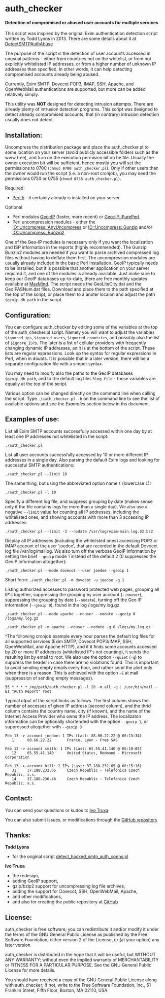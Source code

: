auth_checker
============

#### Detection of compromised or abused user accounts for multiple services

This script was inspired by the original Exim authentication detection script 
written by Todd Lyons in 2013. There are some details about it at 
[DetectSMTPAuthAbuse](https://github.com/Exim/exim/wiki/DetectSMTPAuthAbuse)

The purpose of the script is the detection of user accounts accessed in 
unusual patterns - either from countries not on the whitelist, or from not 
explicitly whitelisted IP addresses, or from a higher number of unknown IP 
addresses than specified. In other words, it can help detecting compromised 
accounts already being abused.

Currently, Exim SMTP, Dovecot POP3, IMAP, SSH, Apache, and OpenWebMail 
authentications are supported, but more can be added relatively simply.

This utility was **NOT** designed for detecting intrusion attempts. There are 
already plenty of intrusion detection programs. This script was designed to 
detect already compromised accounts, that (in contrary) intrusion detection 
usually does not detect.


Installation:
-------------

Uncompress the distribution package and place the auth\_checker.pl to some 
location on your server (avoid publicly accessible folders such as the www 
tree), and turn on the execution permision bit on he file. Usually the owner 
execution bit will be sufficient, hence mostly you will set the permissions 
to 0700 (`chmod 0700 auth_checker.pl`). Only if other users than the owner 
would run the script (i.e. a non-root cronjob), you may need the permissions 
0750 or 0755 (`chmod 0755 auth_checker.pl`).

Required:
- [Perl 5](http://www.perl.org/) - it certainly already is installed on your 
server
 
Optional:
- Perl modules [Geo::IP](http://search.cpan.org/~borisz/Geo-IP-1.43/lib/Geo/IP.pm) 
(faster, more recent) or [Geo::IP::PurePerl](http://search.cpan.org/~borisz/Geo-IP-PurePerl-1.25/lib/Geo/IP/PurePerl.pm). 
- Perl uncompression modules - either the [IO::Uncompress::AnyUncompress](http://search.cpan.org/search?query=AnyUncompress+&mode=module) 
or [IO::Uncompress::Gunzip](http://search.cpan.org/search?query=Gunzip&mode=module) 
and/or [IO::Uncompress::Bunzip2](http://search.cpan.org/search?query=Bunzip2&mode=module)

One of the Geo-IP modules is necessary only if you want the localization and 
ISP information in the reports (highly recommended). The Gunzip Bunzip2 
modules are needed if you want to parse archived compressed log files without 
having to deflate them first. The uncompression modules are usually already 
included in the basic Perl installation. GeoIP typically needs to be 
installed, but it is possible that another application on your server 
required it, and one of the modules is already available. Just make sure to 
keep our GeoIP databases up-to-date, there are free monthly updates available 
at [MaxMind](http://dev.maxmind.com/geoip/geolite). The script needs the 
GeoLiteCity.dat and the GeoIPASNum.dat files. Download and place them to the 
path specified at the top of the script, or place them to a anoter locaion 
and adjust the path `$geoip_db_path` in the script.


Configuration:
--------------

You can configure auth\_checker by editing some of the variables at the top 
of the auth\_checker.pl script. Namely you will want to adjust the variables 
`$ignored_ips`, `$ignored_users`, `$ignored_countries`, and possibly also the 
list of `$ignore_ISPs`. The later is a list of cellular providers with 
frequently changing dynamic IP addresses, an it is at the bottom of the script. 
These lists are regular expressions. Look up the syntax for regular expressions 
in Perl, when in doubts. It is possible that in a later version, there will be 
a separate configuration file with a simper syntax.

You may need to modify also the paths to the GeoIP databases `$geoip_db_path`, 
and to the default log files `%log_file` - those variables are equally at the 
top of the script.

Various option can be changed directly on the command line when calling the 
script. Type `./auth_checker.pl -h` on the command line to see the list of 
available options and see the *Examples* section below in ths document.


Examples of use:
----------------

List all Exim SMTP accounts successfully accessed within one day by at least 
one IP addresses not whitelisted in the script:

`./auth_checker.pl`

List all user accounts successfully accessed by 10 or more different IP 
addresses in a single day. Also parsing the default Exim logs and looking 
for successful SMTP authentications:

`./auth_checker.pl --limit 10`

The same thing, but using the abbreviated option name `l` (lowercase L):

`./auth_checker.pl -l 10`

Specify a different log file, and suppress grouping by date (makes sense only 
if the file contains logs for more than a single day). We also use a negative 
`--limit` value for counting all IP addresses, including the whitelisted ones, 
and showing accounts with more than 3 accessing IP addresses:

`./auth_checker.pl --limit -3 --nodate /var/log/exim-main.log.02.bz2`

Display all IP addresses (including the whitelisted ones) accessing POP3 or 
IMAP account of the user 'joedoe', that are recorded in the default Dovecot 
log file /var/log/maillog. We also turn off the verbose GeoIP information by 
setting the brief `--geoip` mode 1 instead of the default 2 (0 suppresses 
the GeoIP information altogether):

`./auth_checker.pl --mode dovecot --user joedoe --geoip 1`

Short form: `./auth_checker.pl -m dovecot -u joedoe -g 1`

Listing authorized accesses to password protected web pages, grouping all IP's 
together, suppressing the grouping by user account (`--nouser`), suppressing 
the grouping by date (`--nodate`), turning off the Geo IP information 
(`--geoip 0`), found in the log /logs/my.log.gz

`./auth_checker.pl --mode apache --nouser --nodate --geoip 0 /logs/my.log.gz`

`./auth_checker.pl -m apache --nouser --nodate -g 0 /logs/my.log.gz`

^The following cronjob example every hour parses the default log files for 
all supported services (Exim SMTP, Dovecot POP3/IMAP, SSH, OpenWebMail, and 
Apache HTTP), and if it finds some accounts accessed by 20 or more IP 
addresses (whitelisted IP's not counting), it sends the resulting list by 
email to root. We also use the option `--quiet` (`-q`) to suppress the header 
in case there are no violations found. This is important to avoid sending 
empty emails every hour, and rather send the alert only when there is a 
reason. This is achieved with the option `-E` at mail (suppression of 
sending empty messages).

`55 * * * * /my/path/auth_checker.pl -l 20 -m all -q | /usr/bin/mail -Es "Auth Report" root`


Typical otput of the script looks as follows. The first column shows the 
number of accesses of given IP address (second column), and the thrid 
column contains the country name, city (if known), and the name of the 
Internet Access Provider who owns the IP address. The localizaton information 
can be optionally shortended with the option `--geoip 1`, or suppressed 
altogether with `--geoip 0`

```
Feb 13 -> account joedoe: 1 IPs (Last: 88.66.22.22 @ 00:13:34)
   1      88.66.22.22       France, Lyon - Free SAS
 
Feb 13 -> account smith: 1 IPs (Last: 65.55.41.140 @ 00:10:05)
   12     65.55.41.140      United States, Redmond - Microsoft Corporation

Feb 13 -> account hill: 2 IPs (Last: 37.188.232.65 @ 00:15:16)
   31     37.188.232.65     Czech Republic - Telefonica Czech Republic, a.s.
   14     37.188.236.46     Czech Republic - Telefonica Czech Republic, a.s.
```


Contact:
--------

You can send your questions or kudos to [Ivo Truxa](mailto:truxa@truxoft.com)

You can also submit issues, or modifications through the 
[GitHub repository](https://github.com/truxoft/auth_checker/)


Thanks:
-------

**Todd Lyons** 
   - for the original script [detect_hacked_smtp_auth_conns.pl](https://github.com/Exim/exim/wiki/DetectSMTPAuthAbuse)

**Ivo Truxa**  
   - the redesign, 
   - adding GeoIP support, 
   - gzip/bzip2 support for uncompressing log file archives, 
   - adding the support for Dovecot, SSH, OpenWebMail, Apache, 
   - and other modifications, 
   - and also for creating the public repository at [GitHub](https://github.com/truxoft/auth_checker)


License:
--------

auth_checker is free software; you can redistribute it and/or modify it under 
the terms of the GNU General Public License as published by the Free Software 
Foundation; either version 2 of the License, or (at your option) any later
version.

auth_checker is distributed in the hope that it will be useful, but WITHOUT 
ANY WARRANTY; without even the implied warranty of MERCHANTABILITY or FITNESS 
FOR A PARTICULAR PURPOSE. See the GNU General Public License for more details.

You should have received a copy of the GNU General Public License along with 
auth_checker; if not, write to the Free Software Foundation, Inc., 51 Franklin 
Street, Fifth Floor, Boston, MA 02110, USA

